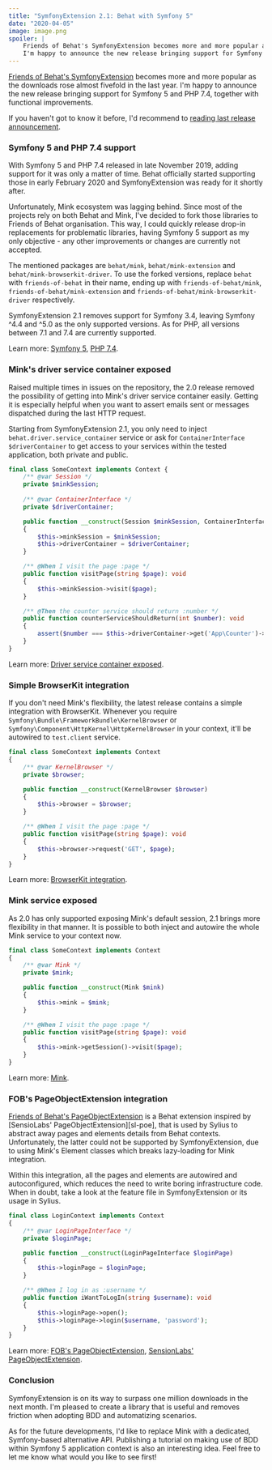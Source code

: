 ```yaml
---
title: "SymfonyExtension 2.1: Behat with Symfony 5" 
date: "2020-04-05"
image: image.png
spoiler: |
    Friends of Behat's SymfonyExtension becomes more and more popular as the downloads rose almost fivefold in the last year.
    I'm happy to announce the new release bringing support for Symfony 5 and PHP 7.4, together with functional improvements.
---
```


[Friends of Behat's SymfonyExtension][fob-se] becomes more and more popular as the downloads rose almost fivefold in the last year.
I'm happy to announce the new release bringing support for Symfony 5 and PHP 7.4, together with functional improvements.

If you haven't got to know it before, I'd recommend to [reading last release announcement][fob-se-20-blogpost].

### Symfony 5 and PHP 7.4 support

With Symfony 5 and PHP 7.4 released in late November 2019, adding support for it was only a matter of time.
Behat officially started supporting those in early February 2020 and SymfonyExtension was ready for it shortly after. 

Unfortunately, Mink ecosystem was lagging behind. Since most of the projects rely on both Behat and Mink,
I've decided to fork those libraries to Friends of Behat organisation. This way, I could quickly release drop-in replacements
for problematic libraries, having Symfony 5 support as my only objective - any other improvements or changes are currently not accepted. 

The mentioned packages are `behat/mink`, `behat/mink-extension` and `behat/mink-browserkit-driver`. To use the
forked versions, replace `behat` with `friends-of-behat` in their name, ending up with `friends-of-behat/mink`,
`friends-of-behat/mink-extension` and `friends-of-behat/mink-browserkit-driver` respectively.

SymfonyExtension 2.1 removes support for Symfony 3.4, leaving Symfony ^4.4 and ^5.0 as the only supported versions. As for PHP,
all versions between 7.1 and 7.4 are currently supported.

Learn more: [Symfony 5](https://github.com/FriendsOfBehat/SymfonyExtension/pull/100), [PHP 7.4](https://github.com/FriendsOfBehat/SymfonyExtension/pull/107).

### Mink's driver service container exposed

Raised multiple times in issues on the repository, the 2.0 release removed the possibility of getting into Mink's driver
service container easily. Getting it is especially helpful when you want to assert emails sent or messages dispatched during the
last HTTP request. 

Starting from SymfonyExtension 2.1, you only need to inject `behat.driver.service_container` service or ask for
`ContainerInterface $driverContainer` to get access to your services within the tested application, both private and public.

```php
final class SomeContext implements Context {
    /** @var Session */
    private $minkSession;
    
    /** @var ContainerInterface */
    private $driverContainer;

    public function __construct(Session $minkSession, ContainerInterface $driverContainer)
    {
        $this->minkSession = $minkSession;
        $this->driverContainer = $driverContainer;
    }

    /** @When I visit the page :page */
    public function visitPage(string $page): void
    {
        $this->minkSession->visit($page);
    }

    /** @Then the counter service should return :number */
    public function counterServiceShouldReturn(int $number): void
    {
        assert($number === $this->driverContainer->get('App\Counter')->getCount());
    }
}
```

Learn more: [Driver service container exposed](https://github.com/FriendsOfBehat/SymfonyExtension/pull/116).

### Simple BrowserKit integration

If you don't need Mink's flexibility, the latest release contains a simple integration with BrowserKit. Whenever you
require `Symfony\Bundle\FrameworkBundle\KernelBrowser` or `Symfony\Component\HttpKernel\HttpKernelBrowser` in your context,
it'll be autowired to `test.client` service.

```php
final class SomeContext implements Context 
{
    /** @var KernelBrowser */
    private $browser;

    public function __construct(KernelBrowser $browser)
    {
        $this->browser = $browser;
    }

    /** @When I visit the page :page */
    public function visitPage(string $page): void
    {
        $this->browser->request('GET', $page);
    }
}
```

Learn more: [BrowserKit integration](https://github.com/FriendsOfBehat/SymfonyExtension/pull/82).

### Mink service exposed

As 2.0 has only supported exposing Mink's default session, 2.1 brings more flexibility in that manner. It is possible
to both inject and autowire the whole Mink service to your context now.

```php
final class SomeContext implements Context
{
    /** @var Mink */
    private $mink;

    public function __construct(Mink $mink)
    {
        $this->mink = $mink;
    }

    /** @When I visit the page :page */
    public function visitPage(string $page): void
    {
        $this->mink->getSession()->visit($page);
    }
}
```

Learn more: [Mink](https://github.com/FriendsOfBehat/SymfonyExtension/pull/69).

### FOB's PageObjectExtension integration

[Friends of Behat's PageObjectExtension][fob-poe] is a Behat extension inspired by [SensioLabs' PageObjectExtension][sl-poe],
that is used by Sylius to abstract away pages and elements details from Behat contexts. Unfortunately, the latter could
not be supported by SymfonyExtension, due to using Mink's Element classes which breaks lazy-loading for Mink integration.

Within this integration, all the pages and elements are autowired and autoconfigured, which reduces the need to write
boring infrastructure code. When in doubt, take a look at the feature file in SymfonyExtension or its usage in Sylius.

```php
final class LoginContext implements Context
{
    /** @var LoginPageInterface */
    private $loginPage;

    public function __construct(LoginPageInterface $loginPage)
    {
        $this->loginPage = $loginPage;
    }

    /** @When I log in as :username */
    public function iWantToLogIn(string $username): void
    {
        $this->loginPage->open();
        $this->loginPage->login($username, 'password');
    }
}
```

Learn more: [FOB's PageObjectExtension](https://github.com/FriendsOfBehat/SymfonyExtension/pull/105), [SensionLabs' PageObjectExtension](https://github.com/FriendsOfBehat/SymfonyExtension/issues/99).
 
### Conclusion

SymfonyExtension is on its way to surpass one million downloads in the next month. I'm pleased to create a library that
is useful and removes friction when adopting BDD and automatizing scenarios. 

As for the future developments, I'd like to replace Mink with a dedicated, Symfony-based alternative API. 
Publishing a tutorial on making use of BDD within Symfony 5 application context is also an interesting idea.
Feel free to let me know what would you like to see first! 

[fob-poe]: https://github.com/FriendsOfBehat/PageObjectExtension
[fob-se]: https://github.com/FriendsOfBehat/SymfonyExtension
[fob-se-20-blogpost]: https://kamilkokot.com/tame-behat-with-the-brand-new-symfony-extension/
